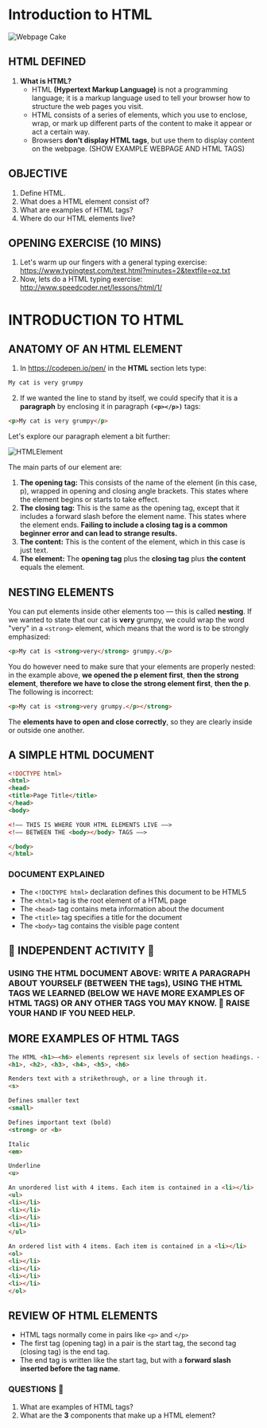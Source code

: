 # Introduction to HTML

![Webpage Cake](https://mdn.mozillademos.org/files/13502/cake.png)

## HTML DEFINED

1.  **What is HTML?**
    * HTML **(Hypertext Markup Language)** is not a programming language; it is a markup language used to tell your browser how to structure the web pages you visit.
    * HTML consists of a series of elements, which you use to enclose, wrap, or mark up different parts of the content to make it appear or act a certain way.
    * Browsers **don't display HTML tags**, but use them to display content on the webpage. (SHOW EXAMPLE WEBPAGE AND HTML TAGS)

## OBJECTIVE

1.  Define HTML.
2.  What does a HTML element consist of?
3.  What are examples of HTML tags?
4.  Where do our HTML elements live?

## OPENING EXERCISE (10 MINS)

1.  Let's warm up our fingers with a general typing exercise: https://www.typingtest.com/test.html?minutes=2&textfile=oz.txt
2.  Now, lets do a HTML typing exercise: http://www.speedcoder.net/lessons/html/1/

# INTRODUCTION TO HTML

## ANATOMY OF AN HTML ELEMENT

1.  In https://codepen.io/pen/ in the **HTML** section lets type:

```html
My cat is very grumpy
```

2.  If we wanted the line to stand by itself, we could specify that it is a **paragraph** by enclosing it in paragraph **`(<p></p>)`** tags:

```html
<p>My cat is very grumpy</p>
```

Let's explore our paragraph element a bit further:

![HTMLElement](https://mdn.mozillademos.org/files/9347/grumpy-cat-small.png)

The main parts of our element are:

1.  **The opening tag:** This consists of the name of the element (in this case, p), wrapped in opening and closing angle brackets. This states where the element begins or starts to take effect.
2.  **The closing tag:** This is the same as the opening tag, except that it includes a forward slash before the element name. This states where the element ends. **Failing to include a closing tag is a common beginner error and can lead to strange results.**
3.  **The content:** This is the content of the element, which in this case is just text.
4.  **The element:** The **opening tag** plus the **closing tag** plus **the content** equals the element.

## NESTING ELEMENTS

You can put elements inside other elements too — this is called **nesting**. If we wanted to state that our cat is **very** grumpy, we could wrap the word "very" in a `<strong>` element, which means that the word is to be strongly emphasized:

```html
<p>My cat is <strong>very</strong> grumpy.</p>
```

You do however need to make sure that your elements are properly nested: in the example above, **we opened the p element first**, **then the strong element**, **therefore we have to close the strong element first**, **then the p**. The following is incorrect:

```html
<p>My cat is <strong>very grumpy.</p></strong>
```

The **elements have to open and close correctly**, so they are clearly inside or outside one another.

## A SIMPLE HTML DOCUMENT

```html
<!DOCTYPE html>
<html>
<head>
<title>Page Title</title>
</head>
<body>

<!–– THIS IS WHERE YOUR HTML ELEMENTS LIVE ––>
<!–– BETWEEN THE <body></body> TAGS ––>

</body>
</html>
```

### DOCUMENT EXPLAINED

* The `<!DOCTYPE html>` declaration defines this document to be HTML5
* The `<html>` tag is the root element of a HTML page
* The `<head>` tag contains meta information about the document
* The `<title>` tag specifies a title for the document
* The `<body>` tag contains the visible page content

## 🚨 INDEPENDENT ACTIVITY 🚨

### USING THE HTML DOCUMENT ABOVE: WRITE A PARAGRAPH ABOUT YOURSELF (BETWEEN THE <body></body> tags), USING THE HTML TAGS WE LEARNED (BELOW WE HAVE MORE EXAMPLES OF HTML TAGS) OR ANY OTHER TAGS YOU MAY KNOW. 🙋 RAISE YOUR HAND IF YOU NEED HELP.

## MORE EXAMPLES OF HTML TAGS

```html
The HTML <h1>–<h6> elements represent six levels of section headings. <h1> is the highest section level and <h6> is the lowest.
<h1>, <h2>, <h3>, <h4>, <h5>, <h6>
```

```html
Renders text with a strikethrough, or a line through it.
<s>
```

```html
Defines smaller text
<small>
```

```html
Defines important text (bold)
<strong> or <b>
```

```html
Italic
<em>
```

```html
Underline
<u>
```

```html
An unordered list with 4 items. Each item is contained in a <li></li>
<ul>
<li></li>
<li></li>
<li></li>
<li></li>
</ul>
```

```html
An ordered list with 4 items. Each item is contained in a <li></li>
<ol>
<li></li>
<li></li>
<li></li>
<li></li>
</ol>
```

## REVIEW OF HTML ELEMENTS

* HTML tags normally come in pairs like `<p>` and `</p>`
* The first tag (opening tag) in a pair is the start tag, the second tag (closing tag) is the end tag.
* The end tag is written like the start tag, but with a **forward slash inserted before the tag name**.

### QUESTIONS 🚨

1.  What are examples of HTML tags?
2.  What are the **3** components that make up a HTML element?
